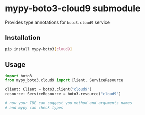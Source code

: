 # mypy-boto3-cloud9 submodule

Provides type annotations for `boto3.cloud9` service

## Installation

```bash
pip install mypy-boto3[cloud9]
```

## Usage

```python
import boto3
from mypy_boto3.cloud9 import Client, ServiceResource

client: Client = boto3.client("cloud9")
resource: ServiceResource = boto3.resource("cloud9")

# now your IDE can suggest you method and arguments names
# and mypy can check types
```

